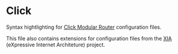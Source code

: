 Click
======

Syntax hightlighting for [Click Modular Router][click] configuration files.

This file also contains extensions for configuration files from the [XIA][xia] (eXpressive Internet Architeture) project.

<!-- Links -->
[click]: http://read.cs.ucla.edu/click/click
[xia]: https://github.com/XIA-Project/xia-core

